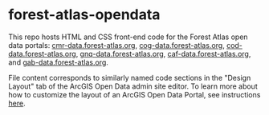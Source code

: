 # forest-atlas-opendata

This repo hosts HTML and CSS front-end code for the Forest Atlas open data portals: [cmr-data.forest-atlas.org](cmr-data.forest-atlas.org), [cog-data.forest-atlas.org](cog-data.forest-atlas.org), [cod-data.forest-atlas.org](cod-data.forest-atlas.org), [gnq-data.forest-atlas.org](gnq-data.forest-atlas.org), [caf-data.forest-atlas.org](caf-data.forest-atlas.org), and [gab-data.forest-atlas.org](gab-data.forest-atlas.org).

File content corresponds to similarly named code sections in the "Design Layout" tab of the ArcGIS Open Data admin site editor. To learn more about how to customize the layout of an ArcGIS Open Data Portal, see instructions [here](https://doc.arcgis.com/en/open-data/provider/design-the-layout-of-your-open-data-site.htm).
